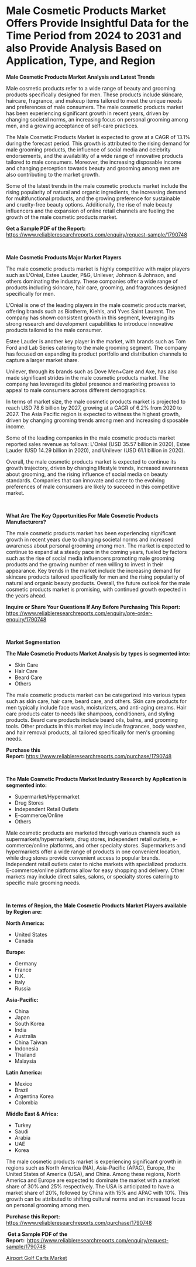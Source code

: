 <p><h1>Male Cosmetic Products Market Offers Provide Insightful Data for the Time Period from 2024 to 2031 and also Provide Analysis Based on Application, Type, and Region</h1></p><p><strong>Male Cosmetic Products Market Analysis and Latest Trends</strong></p>
<p><p>Male cosmetic products refer to a wide range of beauty and grooming products specifically designed for men. These products include skincare, haircare, fragrance, and makeup items tailored to meet the unique needs and preferences of male consumers. The male cosmetic products market has been experiencing significant growth in recent years, driven by changing societal norms, an increasing focus on personal grooming among men, and a growing acceptance of self-care practices.</p><p>The Male Cosmetic Products Market is expected to grow at a CAGR of 13.1% during the forecast period. This growth is attributed to the rising demand for male grooming products, the influence of social media and celebrity endorsements, and the availability of a wide range of innovative products tailored to male consumers. Moreover, the increasing disposable income and changing perception towards beauty and grooming among men are also contributing to the market growth.</p><p>Some of the latest trends in the male cosmetic products market include the rising popularity of natural and organic ingredients, the increasing demand for multifunctional products, and the growing preference for sustainable and cruelty-free beauty options. Additionally, the rise of male beauty influencers and the expansion of online retail channels are fueling the growth of the male cosmetic products market.</p></p>
<p><strong>Get a Sample PDF of the Report:&nbsp;</strong> <a href="https://www.reliableresearchreports.com/enquiry/request-sample/1790748">https://www.reliableresearchreports.com/enquiry/request-sample/1790748</a></p>
<p>&nbsp;</p>
<p><strong>Male Cosmetic Products Major Market Players</strong></p>
<p><p>The male cosmetic products market is highly competitive with major players such as L'Oréal, Estee Lauder, P&G, Unilever, Johnson & Johnson, and others dominating the industry. These companies offer a wide range of products including skincare, hair care, grooming, and fragrances designed specifically for men.</p><p>L'Oréal is one of the leading players in the male cosmetic products market, offering brands such as Biotherm, Kiehls, and Yves Saint Laurent. The company has shown consistent growth in this segment, leveraging its strong research and development capabilities to introduce innovative products tailored to the male consumer.</p><p>Estee Lauder is another key player in the market, with brands such as Tom Ford and Lab Series catering to the male grooming segment. The company has focused on expanding its product portfolio and distribution channels to capture a larger market share.</p><p>Unilever, through its brands such as Dove Men+Care and Axe, has also made significant strides in the male cosmetic products market. The company has leveraged its global presence and marketing prowess to appeal to male consumers across different demographics.</p><p>In terms of market size, the male cosmetic products market is projected to reach USD 78.6 billion by 2027, growing at a CAGR of 6.2% from 2020 to 2027. The Asia Pacific region is expected to witness the highest growth, driven by changing grooming trends among men and increasing disposable income.</p><p>Some of the leading companies in the male cosmetic products market reported sales revenue as follows: L'Oréal (USD 35.57 billion in 2020), Estee Lauder (USD 14.29 billion in 2020), and Unilever (USD 61.1 billion in 2020).</p><p>Overall, the male cosmetic products market is expected to continue its growth trajectory, driven by changing lifestyle trends, increased awareness about grooming, and the rising influence of social media on beauty standards. Companies that can innovate and cater to the evolving preferences of male consumers are likely to succeed in this competitive market.</p></p>
<p>&nbsp;</p>
<p><strong>What Are The Key Opportunities For Male Cosmetic Products Manufacturers?</strong></p>
<p><p>The male cosmetic products market has been experiencing significant growth in recent years due to changing societal norms and increased awareness about personal grooming among men. The market is expected to continue to expand at a steady pace in the coming years, fueled by factors such as the rise of social media influencers promoting male grooming products and the growing number of men willing to invest in their appearance. Key trends in the market include the increasing demand for skincare products tailored specifically for men and the rising popularity of natural and organic beauty products. Overall, the future outlook for the male cosmetic products market is promising, with continued growth expected in the years ahead.</p></p>
<p><strong>Inquire or Share Your Questions If Any Before Purchasing This Report:</strong> <a href="https://www.reliableresearchreports.com/enquiry/pre-order-enquiry/1790748">https://www.reliableresearchreports.com/enquiry/pre-order-enquiry/1790748</a></p>
<p>&nbsp;</p>
<p><strong>Market Segmentation</strong></p>
<p><strong>The Male Cosmetic Products Market Analysis by types is segmented into:</strong></p>
<p><ul><li>Skin Care</li><li>Hair Care</li><li>Beard Care</li><li>Others</li></ul></p>
<p><p>The male cosmetic products market can be categorized into various types such as skin care, hair care, beard care, and others. Skin care products for men typically include face wash, moisturizers, and anti-aging creams. Hair care products cater to needs like shampoos, conditioners, and styling products. Beard care products include beard oils, balms, and grooming tools. Other products in this market may include fragrances, body washes, and hair removal products, all tailored specifically for men's grooming needs.</p></p>
<p><strong>Purchase this Report:&nbsp;</strong><a href="https://www.reliableresearchreports.com/purchase/1790748">https://www.reliableresearchreports.com/purchase/1790748</a></p>
<p>&nbsp;</p>
<p><strong>The Male Cosmetic Products Market Industry Research by Application is segmented into:</strong></p>
<p><ul><li>Supermarket/Hypermarket</li><li>Drug Stores</li><li>Independent Retail Outlets</li><li>E-commerce/Online</li><li>Others</li></ul></p>
<p><p>Male cosmetic products are marketed through various channels such as supermarkets/hypermarkets, drug stores, independent retail outlets, e-commerce/online platforms, and other specialty stores. Supermarkets and hypermarkets offer a wide range of products in one convenient location, while drug stores provide convenient access to popular brands. Independent retail outlets cater to niche markets with specialized products. E-commerce/online platforms allow for easy shopping and delivery. Other markets may include direct sales, salons, or specialty stores catering to specific male grooming needs.</p></p>
<p>&nbsp;</p>
<p><strong>In terms of Region, the Male Cosmetic Products Market Players available by Region are:</strong></p>
<p>
    <p> <strong> North America: </strong>
        <ul>
            <li>United States</li>
            <li>Canada</li>
        </ul>
        </p> 
    <p> <strong> Europe: </strong>
        <ul>
            <li>Germany</li>
            <li>France</li>
            <li>U.K.</li>
            <li>Italy</li>
            <li>Russia</li>
        </ul>
        </p> 
    <p> <strong> Asia-Pacific: </strong>
        <ul>
            <li>China</li>
            <li>Japan</li>
            <li>South Korea</li>
            <li>India</li>
            <li>Australia</li>
            <li>China Taiwan</li>
            <li>Indonesia</li>
            <li>Thailand</li>
            <li>Malaysia</li>
        </ul>
        </p> 
    <p> <strong> Latin America: </strong>
        <ul>
            <li>Mexico</li>
            <li>Brazil</li>
            <li>Argentina Korea</li>
            <li>Colombia</li>
        </ul>
        </p> 
    <p> <strong> Middle East & Africa: </strong>
        <ul>
            <li>Turkey</li>
            <li>Saudi</li>
            <li>Arabia</li>
            <li>UAE</li>
            <li>Korea</li>
        </ul>
    </p>
    </p>
<p><p>The male cosmetic products market is experiencing significant growth in regions such as North America (NA), Asia-Pacific (APAC), Europe, the United States of America (USA), and China. Among these regions, North America and Europe are expected to dominate the market with a market share of 30% and 25% respectively. The USA is anticipated to have a market share of 20%, followed by China with 15% and APAC with 10%. This growth can be attributed to shifting cultural norms and an increased focus on personal grooming among men.</p></p>
<p><strong>Purchase this Report: </strong><a href="https://www.reliableresearchreports.com/purchase/1790748">https://www.reliableresearchreports.com/purchase/1790748</a></p>
<p>&nbsp;<strong>Get a Sample PDF of the Report:&nbsp;&nbsp;</strong><a href="https://www.reliableresearchreports.com/enquiry/request-sample/1790748">https://www.reliableresearchreports.com/enquiry/request-sample/1790748</a></p>
<p><strong></strong></p>
<p><p><a href="https://crocus-run-b5a.notion.site/Airport-Golf-Carts-Market-Size-and-Examines-its-Market-Scope-with-a-Primary-Focus-on-Growth-Opport-2912090029bf4e8a907fca2e40990533">Airport Golf Carts Market</a></p></p>